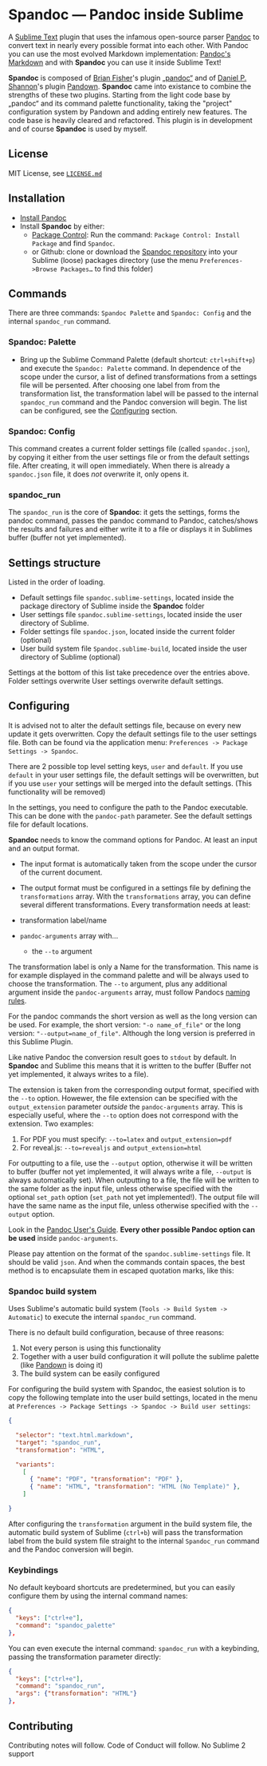 # __Spandoc__ — Pandoc inside Sublime

A [Sublime Text](https://www.sublimetext.com/) plugin that uses the infamous open-source parser [Pandoc](http://pandoc.org/) to convert text in nearly every possible format into each other.
With Pandoc you can use the most evolved Markdown implementation: [Pandoc's Markdown](http://pandoc.org/MANUAL.html#pandocs-markdown) and with __Spandoc__ you can use it inside Sublime Text!

__Spandoc__ is composed of [Brian Fisher](https://github.com/tbfisher)'s plugin [„pandoc“](https://packagecontrol.io/packages/Pandoc) and of [Daniel P. Shannon](https://github.com/phyllisstein)'s plugin [Pandown](https://packagecontrol.io/packages/Pandown). __Spandoc__ came into existance to combine the strengths of these two plugins. Starting from the light code base by „pandoc“ and its command palette functionality, taking the "project" configuration system by Pandown and adding entirely new features. The code base is heavily cleared and refactored. This plugin is in development and of course __Spandoc__ is used by myself.




## License

MIT License, see [`LICENSE.md`](https://github.com/geniusupgrader/Spandoc/blob/master/LICENSE.md)


## Installation

- [Install Pandoc](http://pandoc.org/installing.html)
- Install __Spandoc__ by either:
  + [Package Control](https://packagecontrol.io/packages/Spandoc): Run the command: `Package Control: Install Package` and find `Spandoc`.
  + or Github: clone or download the [Spandoc repository](https://github.com/geniusupgrader/Spandoc) into your Sublime (loose) packages directory (use the menu `Preferences->Browse Packages…` to find this folder)



## Commands

There are three commands: `Spandoc Palette` and `Spandoc: Config` and the internal `spandoc_run` command.


### Spandoc: Palette

- Bring up the Sublime Command Palette (default shortcut: `ctrl+shift+p`) and execute the `Spandoc: Palette` command. In dependence of the scope under the cursor, a list of defined transformations from a settings file will be persented. After choosing one label from from the transformation list, the transformation label will be passed to the internal `spandoc_run` command and the Pandoc conversion will begin. The list can be configured, see the [Configuring](#configuring) section.


### Spandoc: Config

This command creates a current folder settings file (called `spandoc.json`), by copying it either from the user settings file or from the default settings file. After creating, it will open immediately. When there is already a `spandoc.json` file, it does _not_ overwrite it, only opens it.


### spandoc_run

The `spandoc_run` is the core of __Spandoc__: it gets the settings, forms the pandoc command, passes the pandoc command to Pandoc, catches/shows the results and failures and either write it to a file or displays it in Sublimes buffer (buffer not yet implemented).


## Settings structure


Listed in the order of loading.

- Default settings file `spandoc.sublime-settings`, located inside the package directory of Sublime inside the __Spandoc__ folder
- User settings file `spandoc.sublime-settings`, located inside the user directory of Sublime.
- Folder settings file `spandoc.json`, located inside the current folder (optional)
- User build system file `Spandoc.sublime-build`, located inside the user directory of Sublime (optional)

Settings at the bottom of this list take precedence over the entries above. Folder settings overwrite User settings overwrite default settings.


## Configuring

It is advised not to alter the default settings file, because on every new update it gets overwritten. Copy the default settings file to the user settings file. Both can be found via the application menu: `Preferences -> Package Settings -> Spandoc`.

There are 2 possible top level setting keys, `user` and `default`. If you use `default` in your user settings file, the default settings will be overwritten, but if you use `user` your settings will be merged into the default settings. (This functionality will be removed)

In the settings, you need to configure the path to the Pandoc executable. This can be done with the `pandoc-path` parameter. See the default settings file for default locations.

__Spandoc__ needs to know the command options for Pandoc. At least an input and an output format.

- The input format is automatically taken from the scope under the cursor of the current document.
- The output format must be configured in a settings file by defining the `transformations` array. With the `transformations` array, you can define several different transformations. Every transformation needs at least:

- transformation label/name
- `pandoc-arguments` array with...
  + the `--to` argument

The transformation label is only a Name for the transformation. This name is for example displayed in the command palette and will be always used to choose the transformation. The `--to` argument, plus any additional argument inside the `pandoc-arguments` array, must follow Pandocs [naming rules](http://pandoc.org/MANUAL.html#options).

For the pandoc commands the short version as well as the long version can be used. For example, the short version:  `"-o name_of_file"` or the long version: `"--output=name_of_file"`. Although the long version is preferred in this Sublime Plugin.

Like native Pandoc the conversion result goes to `stdout` by default. In __Spandoc__ and Sublime this means that it is written to the buffer (Buffer not yet implemented, it always writes to a file).

The extension is taken from the corresponding output format, specified with the `--to` option. Howewer, the file extension can be specified with the `output_extension` parameter _outside_ the `pandoc-arguments` array. This is especially useful, where the `--to` option does not correspond with the extension. Two examples:

1. For PDF you must specify: `--to=latex` and `output_extension=pdf`
2. For reveal.js: `--to=revealjs` and `output_extension=html`

For outputting to a file, use the `--output` option, otherwise it will be written to buffer (buffer not yet implemented, it will always write a file, `--output` is always automatically set).
When outputting to a file, the file will be written to the same folder as the input file, unless otherwise specified with the optional `set_path` option (`set_path` not yet implemented!). The output file will have the same name as the input file, unless otherwise specified with the `--output` option.

Look in the [Pandoc User's Guide](http://pandoc.org/MANUAL.html). __Every other possible Pandoc option can be used__ inside `pandoc-arguments`.

Please pay attention on the format of the `spandoc.sublime-settings` file. It should be valid `json`. And when the commands contain spaces, the best method is to encapsulate them in escaped quotation marks, like this:




### Spandoc build system

Uses Sublime's automatic build system (`Tools -> Build System -> Automatic`) to execute the internal `spandoc_run` command.

There is no default build configuration, because of three reasons:

1. Not every person is using this functionality
2. Together with a user build configuration it will pollute the sublime palette (like [Pandown](https://packagecontrol.io/packages/Pandown) is doing it)
3. The build system can be easily configured

For configuring the build system with Spandoc, the easiest solution is to copy the following template into the user build settings, located in the menu at `Preferences -> Package Settings -> Spandoc -> Build user settings`:

```json
{

  "selector": "text.html.markdown",
  "target": "spandoc_run",
  "transformation": "HTML",

  "variants":
    [
      { "name": "PDF", "transformation": "PDF" },
      { "name": "HTML", "transformation": "HTML (No Template)" },
    ]

}
```

After configuring the `transformation` argument in the build system file, the automatic build system of Sublime (`ctrl+b`) will pass the transformation label from the build system file straight to the internal `Spandoc_run` command and the Pandoc conversion will begin.



### Keybindings


No default keyboard shortcuts are predetermined, but you can easily configure them by using the internal command names:

```json
{
  "keys": ["ctrl+e"],
  "command": "spandoc_palette"
},
```

You can even execute the internal command: `spandoc_run` with a keybinding, passing the transformation parameter directly:

```json
{
  "keys": ["ctrl+e"],
  "command": "spandoc_run",
  "args": {"transformation": "HTML"}
},
```


## Contributing

Contributing notes will follow.
Code of Conduct will follow.
No Sublime 2 support

